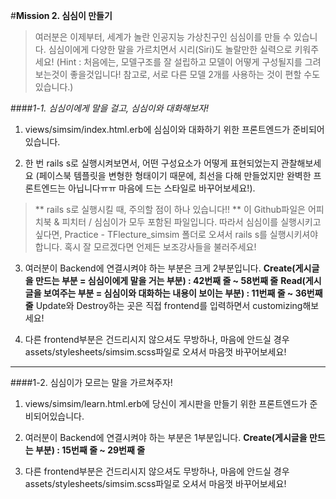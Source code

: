 
#**Mission 2. 심심이 만들기**
>여러분은 이제부터, 세계가 놀란 인공지능 가상친구인 심심이를 만들 수 있습니다.
심심이에게 다양한 말을 가르치면서 시리(Siri)도 놀랄만한 실력으로 키워주세요!
(Hint : 처음에는, 모델구조를 잘 설립하고 모델이 어떻게 구성될지를 그려보는것이 좋을것입니다! 참고로, 서로 다른 모델 2개를 사용하는 것이 편할 수도 있습니다.)

####*1-1. 심심이에게 말을 걸고, 심심이와 대화해보자!*
1) views/simsim/index.html.erb에 심심이와 대화하기 위한 프론트엔드가 준비되어있습니다.

2) 한 번 rails s로 실행시켜보면서, 어떤 구성요소가 어떻게 표현되었는지 관찰해보세요
(페이스북 템플릿을 변형한 형태이기 때문에, 최선을 다해 만들었지만 완벽한 프론트엔드는 아닙니다ㅠㅠ 마음에 드는 스타일로 바꾸어보세요!).
>** rails s로 실행시킬 때, 주의할 점이 하나 있습니다!! **
이 Github파일은 어피치북 & 피치터 / 심심이가 모두 포함된 파일입니다.
따라서 심심이를 실행시키고 싶다면, Practice - TFlecture_simsim 폴더로 오셔서 rails s를 실행시키셔야 합니다.
혹시 잘 모르겠다면 언제든 보조강사들을 불러주세요!

3) 여러분이 Backend에 연결시켜야 하는 부분은 크게 2부분입니다.
**Create(게시글을 만드는 부분 = 심심이에게 말을 거는 부분) : 42번째 줄 ~ 58번째 줄**
**Read(게시글을 보여주는 부분 = 심심이와 대화하는 내용이 보이는 부분) : 11번째 줄 ~ 36번째 줄**
Update와 Destroy하는 곳은 직접 frontend를 입력하면서 customizing해보세요!

4) 다른 frontend부분은 건드리시지 않으셔도 무방하나, 마음에 안드실 경우 assets/stylesheets/simsim.scss파일로 오셔서 마음껏 바꾸어보세요!

-------------------------------------------------------------------------------------------------------------------------

####1-2. 심심이가 모르는 말을 가르쳐주자!
1) views/simsim/learn.html.erb에 당신이 게시판을 만들기 위한 프론트엔드가 준비되어있습니다.

2) 여러분이 Backend에 연결시켜야 하는 부분은 1부분입니다.
**Create(게시글을 만드는 부분) : 15번째 줄 ~ 29번째 줄**

3) 다른 frontend부분은 건드리시지 않으셔도 무방하나, 마음에 안드실 경우 assets/stylesheets/simsim.scss파일로 오셔서 마음껏 바꾸어보세요!
